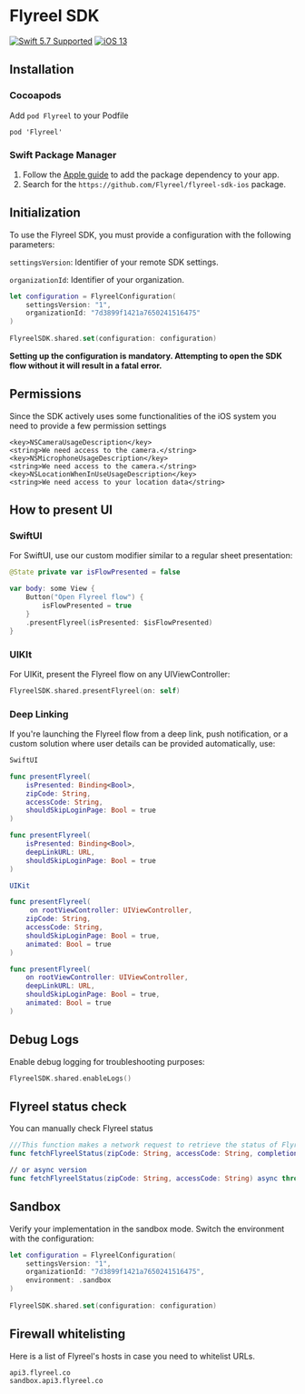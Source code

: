 # Flyreel SDK

[![Swift 5.7 Supported](https://img.shields.io/badge/Swift-5.7-green.svg)](https://github.com/apple/swift) [![iOS 13](https://img.shields.io/badge/iOS-13+-orange.svg)](https://apple.com)

## Installation

### Cocoapods

Add `pod Flyreel` to your Podfile

```
pod 'Flyreel'
```

### Swift Package Manager

1. Follow the [Apple guide](https://developer.apple.com/documentation/xcode/adding-package-dependencies-to-your-app) to add the package dependency to your app.
2. Search for the `https://github.com/Flyreel/flyreel-sdk-ios` package.


## Initialization

To use the Flyreel SDK, you must provide a configuration with the following parameters:

`settingsVersion`: Identifier of your remote SDK settings.

`organizationId`: Identifier of your organization.

```swift
let configuration = FlyreelConfiguration(
    settingsVersion: "1",
    organizationId: "7d3899f1421a7650241516475"
)
        
FlyreelSDK.shared.set(configuration: configuration)
```
**Setting up the configuration is mandatory. Attempting to open the SDK flow without it will result in a fatal error.**

## Permissions

Since the SDK actively uses some functionalities of the iOS system you need to provide a few permission settings

```
<key>NSCameraUsageDescription</key>
<string>We need access to the camera.</string>
<key>NSMicrophoneUsageDescription</key>
<string>We need access to the camera.</string>
<key>NSLocationWhenInUseUsageDescription</key>
<string>We need access to your location data</string>
```

## How to present UI

### SwiftUI
For SwiftUI, use our custom modifier similar to a regular sheet presentation:

``` swift
@State private var isFlowPresented = false

var body: some View {
    Button("Open Flyreel flow") {
        isFlowPresented = true
    }
    .presentFlyreel(isPresented: $isFlowPresented)
}
```

### UIKIt

For UIKit, present the Flyreel flow on any UIViewController:

``` swift
FlyreelSDK.shared.presentFlyreel(on: self)
```

### Deep Linking

If you're launching the Flyreel flow from a deep link, push notification, or a custom solution where user details can be provided automatically, use:

```swift
SwiftUI

func presentFlyreel(
    isPresented: Binding<Bool>,
    zipCode: String,
    accessCode: String,
    shouldSkipLoginPage: Bool = true
)

func presentFlyreel(
    isPresented: Binding<Bool>,
    deepLinkURL: URL,
    shouldSkipLoginPage: Bool = true
)

UIKit

func presentFlyreel(
     on rootViewController: UIViewController,
    zipCode: String,
    accessCode: String,
    shouldSkipLoginPage: Bool = true,
    animated: Bool = true
)

func presentFlyreel(
    on rootViewController: UIViewController,
    deepLinkURL: URL,
    shouldSkipLoginPage: Bool = true,
    animated: Bool = true
)
```

## Debug Logs

Enable debug logging for troubleshooting purposes:

```swift
FlyreelSDK.shared.enableLogs()
````

## Flyreel status check
You can manually check Flyreel status 
```swift
///This function makes a network request to retrieve the status of Flyreel for the specified zip code and access code
func fetchFlyreelStatus(zipCode: String, accessCode: String, completion: @escaping (Result<FlyreelStatus, FlyreelError>) -> Void)

// or async version 
func fetchFlyreelStatus(zipCode: String, accessCode: String) async throws -> FlyreelStatus
```


## Sandbox

Verify your implementation in the sandbox mode. Switch the environment with the configuration:

```swift
let configuration = FlyreelConfiguration(
    settingsVersion: "1",
    organizationId: "7d3899f1421a7650241516475",
    environment: .sandbox
)
        
FlyreelSDK.shared.set(configuration: configuration)
```

## Firewall whitelisting

Here is a list of Flyreel's hosts in case you need to whitelist URLs.

```
api3.flyreel.co
sandbox.api3.flyreel.co
```

